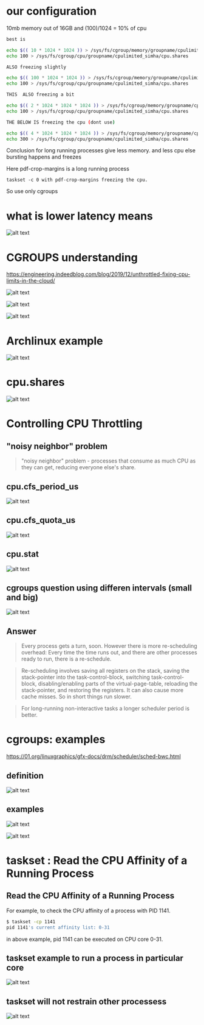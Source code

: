 # our configuration

10mb memory out of 16GB and (100)/1024 = 10% of cpu
```bash
best is

echo $(( 10 * 1024 * 1024 )) > /sys/fs/cgroup/memory/groupname/cpulimited_simha/memory.limit_in_bytes
echo 100 > /sys/fs/cgroup/cpu/groupname/cpulimited_simha/cpu.shares

ALSO freezing slightly

echo $(( 100 * 1024 * 1024 )) > /sys/fs/cgroup/memory/groupname/cpulimited_simha/memory.limit_in_bytes
echo 100 > /sys/fs/cgroup/cpu/groupname/cpulimited_simha/cpu.shares

THIS  ALSO freezing a bit

echo $(( 2 * 1024 * 1024 * 1024 )) > /sys/fs/cgroup/memory/groupname/cpulimited_simha/memory.limit_in_bytes
echo 100 > /sys/fs/cgroup/cpu/groupname/cpulimited_simha/cpu.shares

THE BELOW IS freezing the cpu (dont use)

echo $(( 4 * 1024 * 1024 * 1024 )) > /sys/fs/cgroup/memory/groupname/cpulimited_simha/memory.limit_in_bytes
echo 300 > /sys/fs/cgroup/cpu/groupname/cpulimited_simha/cpu.shares
```

Conclusion for long running processes give less memory. and less cpu else bursting happens and freezes

Here pdf-crop-margins is a long running process

`taskset -c 0 with pdf-crop-margins freezing the cpu.` 

So use only cgroups

# what is lower latency means

![alt text](./images/u9C9gdsnyK.png)

# CGROUPS understanding

https://engineering.indeedblog.com/blog/2019/12/unthrottled-fixing-cpu-limits-in-the-cloud/

![alt text](./images/2020-08-20_23-16.png)

![alt text](./images/2020-08-20_23-18.png)

![alt text](./images/rsqhOMudAn.png)

# Archlinux example

![alt text](./images/2020-08-20_23-26.png)

# cpu.shares

![alt text](./images/2020-08-20_23-30.png)


# Controlling CPU Throttling

## "noisy neighbor" problem

> "noisy neighbor" problem - processes that consume as much CPU as they can get, reducing everyone else's share.

## cpu.cfs_period_us

![alt text](./images/2020-08-20_23-35.png)

## cpu.cfs_quota_us

![alt text](./images/2020-08-20_23-41.png)

## cpu.stat

![alt text](./images/2020-08-20_23-44.png)

## cgroups question using differen intervals (small and big)

![alt text](./images/TgNgXiOt8m.png)

## Answer

>Every process gets a turn, soon. However there is more re-scheduling overhead: Every time the time runs out, and there are other processes ready to run, there is a re-schedule.

>Re-scheduling involves saving all registers on the stack, saving the stack-pointer into the task-control-block, switching task-control-block, disabling/enabling parts of the virtual-page-table, reloading the stack-pointer, and restoring the registers. It can also cause more cache misses. So in short things run slower.

>For long-running non-interactive tasks a longer scheduler period is better.


# cgroups: examples

https://01.org/linuxgraphics/gfx-docs/drm/scheduler/sched-bwc.html

## definition

![alt text](./images/2020-08-21_00-20.png)

## examples

![alt text](./images/2020-08-21_00-23.png)

![alt text](./images/2020-08-21_00-24.png)





# taskset : Read the CPU Affinity of a Running Process

## Read the CPU Affinity of a Running Process

For example, to check the CPU affinity of a process with PID 1141.
```bash
$ taskset -cp 1141
pid 1141's current affinity list: 0-31
```

in above example, pid 1141 can be executed on CPU core 0-31.

## taskset example to run a process in particular core

![alt text](./images/2020-08-21_00-06.png)


## taskset will not restrain other processess

![alt text](./images/2020-08-21_00-08.png)
